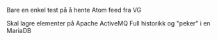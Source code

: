 Bare en enkel test på å hente Atom feed fra VG

Skal lagre elementer på Apache ActiveMQ
Full historikk og "peker" i en MariaDB
